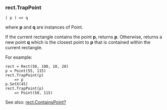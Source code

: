 ### rect.TrapPoint

``` suneido
( p ) => q 
```

where **p** and **q** are instances of Point.

If the current rectangle contains the point **p**, returns **p**. Otherwise, returns a new point **q** which is the closest point to **p** that is contained within the current rectangle.

For example:

``` suneido
rect = Rect(50, 100, 10, 20)
p = Point(55, 115)
rect.TrapPoint(p)
    => p
p.SetX(45)
rect.TrapPoint(p)
    => Point(50, 115)
```

See also: [rect.ContainsPoint?](<rect.ContainsPoint?.md>)